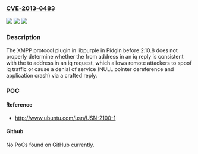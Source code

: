 ### [CVE-2013-6483](https://cve.mitre.org/cgi-bin/cvename.cgi?name=CVE-2013-6483)
![](https://img.shields.io/static/v1?label=Product&message=n%2Fa&color=blue)
![](https://img.shields.io/static/v1?label=Version&message=n%2Fa&color=blue)
![](https://img.shields.io/static/v1?label=Vulnerability&message=n%2Fa&color=brighgreen)

### Description

The XMPP protocol plugin in libpurple in Pidgin before 2.10.8 does not properly determine whether the from address in an iq reply is consistent with the to address in an iq request, which allows remote attackers to spoof iq traffic or cause a denial of service (NULL pointer dereference and application crash) via a crafted reply.

### POC

#### Reference
- http://www.ubuntu.com/usn/USN-2100-1

#### Github
No PoCs found on GitHub currently.

